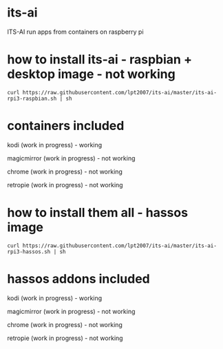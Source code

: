 # its-ai
ITS-AI run apps from containers on raspberry pi

# how to install its-ai - raspbian + desktop image - not working
```
curl https://raw.githubusercontent.com/lpt2007/its-ai/master/its-ai-rpi3-raspbian.sh | sh
```
# containers included
kodi (work in progress) - working

magicmirror (work in progress) - not working

chrome (work in progress) - not working

retropie (work in progress) - not working

# how to install them all - hassos image
```
curl https://raw.githubusercontent.com/lpt2007/its-ai/master/its-ai-rpi3-hassos.sh | sh
```
# hassos addons included
kodi (work in progress) - working

magicmirror (work in progress) - not working

chrome (work in progress) - not working

retropie (work in progress) - not working
